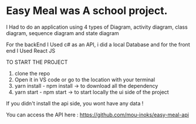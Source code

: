 # Easy Meal was A school project.

I Had to do an application using 4 types of Diagram, activity diagram, class diagram, sequence diagram and state diagram


For the backEnd I Used c# as an API, i did a local Database and for the front end I Used React JS


TO START THE PROJECT 

1. clone the repo
2. Open it in VS code or go to the location with your terminal 
3. yarn install - npm install ->  to download all the dependency 
4. yarn start - npm start -> to start locally the ui side of the project




If you didn't install the api side, you wont have any data ! 

You can access the API here : https://github.com/mou-inoks/easy-meal-api
